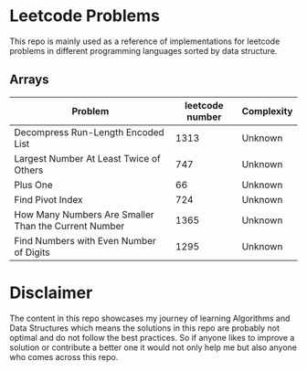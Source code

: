 # Leetcode Problems
This repo is mainly used as a reference of implementations for leetcode problems in different programming languages sorted by data structure.

## Arrays
| Problem           | leetcode number| Complexity
| ------------------|--------- | -----|
| Decompress Run-Length Encoded List     | 1313     | Unknown 
| Largest Number At Least Twice of Others        | 747      | Unknown
| Plus One          | 66     | Unknown
| Find Pivot Index           | 724      | Unknown
| How Many Numbers Are Smaller Than the Current Number         | 1365     | Unknown
| Find Numbers with Even Number of Digits|1295|Unknown
# Disclaimer
The content in this repo showcases my journey of learning Algorithms and Data Structures
which means the solutions in this repo are probably not optimal and do not follow the best practices. So if anyone likes to improve a solution or contribute a better one it would not only help me but also anyone who comes across this repo.
